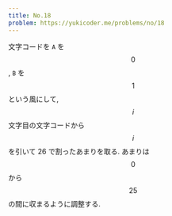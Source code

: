 ```yaml
---
title: No.18
problem: https://yukicoder.me/problems/no/18
---
```

文字コードを `A` を $$ 0 $$, `B` を $$ 1 $$ という風にして, $$ i $$ 文字目の文字コードから $$ i $$ を引いて 26 で割ったあまりを取る. あまりは $$ 0 $$ から $$ 25 $$ の間に収まるように調整する.
